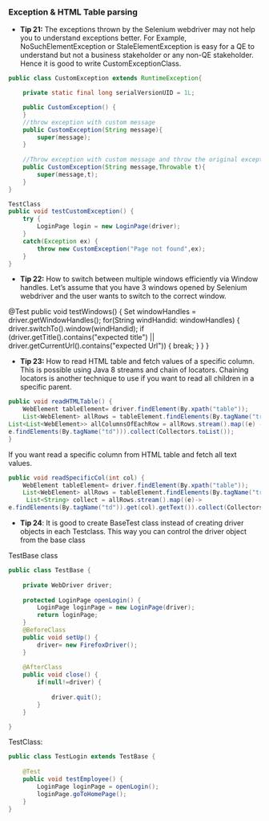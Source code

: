 ### Exception & HTML Table parsing

- **Tip 21:** The exceptions thrown by the Selenium webdriver may not help you to understand exceptions better. For Example, NoSuchElementException or StaleElementException is easy for a QE to understand but not a business stakeholder or any non-QE stakeholder. Hence it is good to write CustomExceptionClass.
```java
public class CustomException extends RuntimeException{

	private static final long serialVersionUID = 1L;

	public CustomException() {
	}
	//throw exception with custom message
	public CustomException(String message){
		super(message);
	}
	
	//Throw exception with custom message and throw the original exception  
	public CustomException(String message,Throwable t){
		super(message,t);
	}
}

TestClass
public void testCustomException() {
	try {
		LoginPage login = new LoginPage(driver);
	}
	catch(Exception ex) {
		throw new CustomException("Page not found",ex);
	}
}
```
- **Tip 22:**  How to switch between multiple windows efficiently via Window handles. Let’s assume that you have 3 windows opened by Selenium webdriver and the user wants to switch to the correct window.

@Test
public void testWindows() {
		Set<String> windowHandles = driver.getWindowHandles();
		for(String windHandid: windowHandles) {
			driver.switchTo().window(windHandid);
			if (driver.getTitle().contains("expected title") || driver.getCurrentUrl().contains("expected Url")) {
				break;
			}
		}
}

- **Tip 23:**  How to read HTML table and fetch values of a specific column. This is possible using Java 8 streams and chain of locators. Chaining locators is another technique to use if you want to read all children in a specific parent.
```java
public void readHTMLTable() {
	WebElement tableElement= driver.findElement(By.xpath("table"));
	List<WebElement> allRows = tableElement.findElements(By.tagName("tr"));
List<List<WebElement>> allColumnsOfEachRow = allRows.stream().map((e) -> 
e.findElements(By.tagName("td"))).collect(Collectors.toList());		
}
```
If you want read a specific column from HTML table and fetch all text values.
```java
public void readSpecificCol(int col) {
	WebElement tableElement= driver.findElement(By.xpath("table"));
	List<WebElement> allRows = tableElement.findElements(By.tagName("tr"));
	 List<String> collect = allRows.stream().map((e)->
e.findElements(By.tagName("td")).get(col).getText()).collect(Collectors.toList());}
```
- **Tip 24**:  It is good to create BaseTest class instead of creating driver objects in each Testclass. This way you can control the driver object from the base class

TestBase class
```java
public class TestBase {
	
	private WebDriver driver;
	
	protected LoginPage openLogin() {
		LoginPage loginPage = new LoginPage(driver);
		return loginPage;
	}
	@BeforeClass
	public void setUp() {
		driver= new FirefoxDriver();		
	}
	
	@AfterClass
	public void close() {
		if(null!=driver) {
		
			driver.quit();
		}
	}

}
```
TestClass:
```Java
public class TestLogin extends TestBase {
	
	@Test
	public void testEmployee() {
		LoginPage loginPage = openLogin();
		loginPage.goToHomePage();
	}
}

